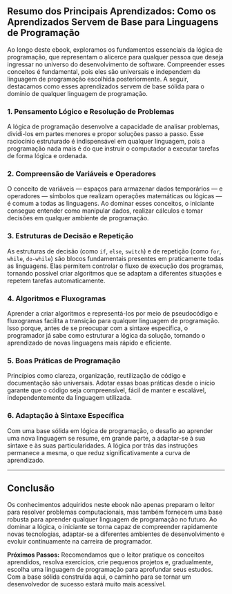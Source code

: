 
## Resumo dos Principais Aprendizados: Como os Aprendizados Servem de Base para Linguagens de Programação

Ao longo deste ebook, exploramos os fundamentos essenciais da lógica de programação, que representam o alicerce para qualquer pessoa que deseja ingressar no universo do desenvolvimento de software. Compreender esses conceitos é fundamental, pois eles são universais e independem da linguagem de programação escolhida posteriormente. A seguir, destacamos como esses aprendizados servem de base sólida para o domínio de qualquer linguagem de programação.

### 1. **Pensamento Lógico e Resolução de Problemas**

A lógica de programação desenvolve a capacidade de analisar problemas, dividi-los em partes menores e propor soluções passo a passo. Esse raciocínio estruturado é indispensável em qualquer linguagem, pois a programação nada mais é do que instruir o computador a executar tarefas de forma lógica e ordenada.

### 2. **Compreensão de Variáveis e Operadores**

O conceito de variáveis — espaços para armazenar dados temporários — e operadores — símbolos que realizam operações matemáticas ou lógicas — é comum a todas as linguagens. Ao dominar esses conceitos, o iniciante consegue entender como manipular dados, realizar cálculos e tomar decisões em qualquer ambiente de programação.

### 3. **Estruturas de Decisão e Repetição**

As estruturas de decisão (como `if`, `else`, `switch`) e de repetição (como `for`, `while`, `do-while`) são blocos fundamentais presentes em praticamente todas as linguagens. Elas permitem controlar o fluxo de execução dos programas, tornando possível criar algoritmos que se adaptam a diferentes situações e repetem tarefas automaticamente.

### 4. **Algoritmos e Fluxogramas**

Aprender a criar algoritmos e representá-los por meio de pseudocódigo e fluxogramas facilita a transição para qualquer linguagem de programação. Isso porque, antes de se preocupar com a sintaxe específica, o programador já sabe como estruturar a lógica da solução, tornando o aprendizado de novas linguagens mais rápido e eficiente.

### 5. **Boas Práticas de Programação**

Princípios como clareza, organização, reutilização de código e documentação são universais. Adotar essas boas práticas desde o início garante que o código seja compreensível, fácil de manter e escalável, independentemente da linguagem utilizada.

### 6. **Adaptação à Sintaxe Específica**

Com uma base sólida em lógica de programação, o desafio ao aprender uma nova linguagem se resume, em grande parte, a adaptar-se à sua sintaxe e às suas particularidades. A lógica por trás das instruções permanece a mesma, o que reduz significativamente a curva de aprendizado.

---

## **Conclusão**

Os conhecimentos adquiridos neste ebook não apenas preparam o leitor para resolver problemas computacionais, mas também fornecem uma base robusta para aprender qualquer linguagem de programação no futuro. Ao dominar a lógica, o iniciante se torna capaz de compreender rapidamente novas tecnologias, adaptar-se a diferentes ambientes de desenvolvimento e evoluir continuamente na carreira de programador.

**Próximos Passos:** Recomendamos que o leitor pratique os conceitos aprendidos, resolva exercícios, crie pequenos projetos e, gradualmente, escolha uma linguagem de programação para aprofundar seus estudos. Com a base sólida construída aqui, o caminho para se tornar um desenvolvedor de sucesso estará muito mais acessível.
```
